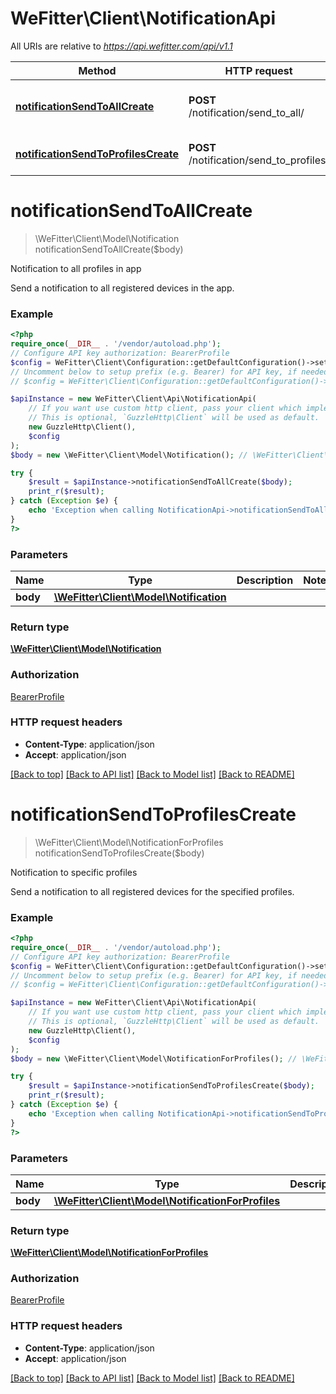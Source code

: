 # WeFitter\Client\NotificationApi

All URIs are relative to *https://api.wefitter.com/api/v1.1*

Method | HTTP request | Description
------------- | ------------- | -------------
[**notificationSendToAllCreate**](NotificationApi.md#notificationsendtoallcreate) | **POST** /notification/send_to_all/ | Notification to all profiles in app
[**notificationSendToProfilesCreate**](NotificationApi.md#notificationsendtoprofilescreate) | **POST** /notification/send_to_profiles/ | Notification to specific profiles

# **notificationSendToAllCreate**
> \WeFitter\Client\Model\Notification notificationSendToAllCreate($body)

Notification to all profiles in app

Send a notification to all registered devices in the app.

### Example
```php
<?php
require_once(__DIR__ . '/vendor/autoload.php');
// Configure API key authorization: BearerProfile
$config = WeFitter\Client\Configuration::getDefaultConfiguration()->setApiKey('Authorization', 'YOUR_API_KEY');
// Uncomment below to setup prefix (e.g. Bearer) for API key, if needed
// $config = WeFitter\Client\Configuration::getDefaultConfiguration()->setApiKeyPrefix('Authorization', 'Bearer');

$apiInstance = new WeFitter\Client\Api\NotificationApi(
    // If you want use custom http client, pass your client which implements `GuzzleHttp\ClientInterface`.
    // This is optional, `GuzzleHttp\Client` will be used as default.
    new GuzzleHttp\Client(),
    $config
);
$body = new \WeFitter\Client\Model\Notification(); // \WeFitter\Client\Model\Notification | 

try {
    $result = $apiInstance->notificationSendToAllCreate($body);
    print_r($result);
} catch (Exception $e) {
    echo 'Exception when calling NotificationApi->notificationSendToAllCreate: ', $e->getMessage(), PHP_EOL;
}
?>
```

### Parameters

Name | Type | Description  | Notes
------------- | ------------- | ------------- | -------------
 **body** | [**\WeFitter\Client\Model\Notification**](../Model/Notification.md)|  |

### Return type

[**\WeFitter\Client\Model\Notification**](../Model/Notification.md)

### Authorization

[BearerProfile](../../README.md#BearerProfile)

### HTTP request headers

 - **Content-Type**: application/json
 - **Accept**: application/json

[[Back to top]](#) [[Back to API list]](../../README.md#documentation-for-api-endpoints) [[Back to Model list]](../../README.md#documentation-for-models) [[Back to README]](../../README.md)

# **notificationSendToProfilesCreate**
> \WeFitter\Client\Model\NotificationForProfiles notificationSendToProfilesCreate($body)

Notification to specific profiles

Send a notification to all registered devices for the specified profiles.

### Example
```php
<?php
require_once(__DIR__ . '/vendor/autoload.php');
// Configure API key authorization: BearerProfile
$config = WeFitter\Client\Configuration::getDefaultConfiguration()->setApiKey('Authorization', 'YOUR_API_KEY');
// Uncomment below to setup prefix (e.g. Bearer) for API key, if needed
// $config = WeFitter\Client\Configuration::getDefaultConfiguration()->setApiKeyPrefix('Authorization', 'Bearer');

$apiInstance = new WeFitter\Client\Api\NotificationApi(
    // If you want use custom http client, pass your client which implements `GuzzleHttp\ClientInterface`.
    // This is optional, `GuzzleHttp\Client` will be used as default.
    new GuzzleHttp\Client(),
    $config
);
$body = new \WeFitter\Client\Model\NotificationForProfiles(); // \WeFitter\Client\Model\NotificationForProfiles | 

try {
    $result = $apiInstance->notificationSendToProfilesCreate($body);
    print_r($result);
} catch (Exception $e) {
    echo 'Exception when calling NotificationApi->notificationSendToProfilesCreate: ', $e->getMessage(), PHP_EOL;
}
?>
```

### Parameters

Name | Type | Description  | Notes
------------- | ------------- | ------------- | -------------
 **body** | [**\WeFitter\Client\Model\NotificationForProfiles**](../Model/NotificationForProfiles.md)|  |

### Return type

[**\WeFitter\Client\Model\NotificationForProfiles**](../Model/NotificationForProfiles.md)

### Authorization

[BearerProfile](../../README.md#BearerProfile)

### HTTP request headers

 - **Content-Type**: application/json
 - **Accept**: application/json

[[Back to top]](#) [[Back to API list]](../../README.md#documentation-for-api-endpoints) [[Back to Model list]](../../README.md#documentation-for-models) [[Back to README]](../../README.md)

